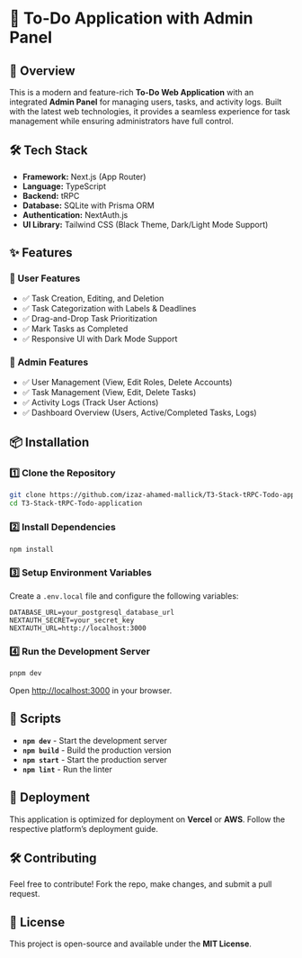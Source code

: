 # 📌 To-Do Application with Admin Panel

## 🚀 Overview
This is a modern and feature-rich **To-Do Web Application** with an integrated **Admin Panel** for managing users, tasks, and activity logs. Built with the latest web technologies, it provides a seamless experience for task management while ensuring administrators have full control.

## 🛠 Tech Stack
- **Framework:** Next.js (App Router)
- **Language:** TypeScript
- **Backend:** tRPC
- **Database:** SQLite with Prisma ORM
- **Authentication:** NextAuth.js
- **UI Library:** Tailwind CSS (Black Theme, Dark/Light Mode Support)


## ✨ Features
### 📝 User Features
- ✅ Task Creation, Editing, and Deletion
- ✅ Task Categorization with Labels & Deadlines
- ✅ Drag-and-Drop Task Prioritization
- ✅ Mark Tasks as Completed
- ✅ Responsive UI with Dark Mode Support

### 🔐 Admin Features
- ✅ User Management (View, Edit Roles, Delete Accounts)
- ✅ Task Management (View, Edit, Delete Tasks)
- ✅ Activity Logs (Track User Actions)
- ✅ Dashboard Overview (Users, Active/Completed Tasks, Logs)

## 📦 Installation
### 1️⃣ Clone the Repository
```bash
git clone https://github.com/izaz-ahamed-mallick/T3-Stack-tRPC-Todo-application-.git
cd T3-Stack-tRPC-Todo-application
```

### 2️⃣ Install Dependencies
```bash
npm install
```

### 3️⃣ Setup Environment Variables
Create a `.env.local` file and configure the following variables:
```env
DATABASE_URL=your_postgresql_database_url
NEXTAUTH_SECRET=your_secret_key
NEXTAUTH_URL=http://localhost:3000
```

### 4️⃣ Run the Development Server
```bash
pnpm dev
```
Open [http://localhost:3000](http://localhost:3000) in your browser.

## 📜 Scripts
- **`npm dev`** - Start the development server
- **`npm build`** - Build the production version
- **`npm start`** - Start the production server
- **`npm lint`** - Run the linter

## 🚀 Deployment
This application is optimized for deployment on **Vercel** or **AWS**. Follow the respective platform’s deployment guide.

## 🛠 Contributing
Feel free to contribute! Fork the repo, make changes, and submit a pull request.

## 📜 License
This project is open-source and available under the **MIT License**.



